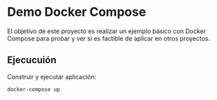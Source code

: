# Demo Docker Compose

El objetivo de este proyecto es realizar un ejemplo básico con Docker Compose para probar y ver si es factible de aplicar en otros proyectos.

## Ejecucuión

Construir y ejecutar aplicación:

```
docker-compose up
```

